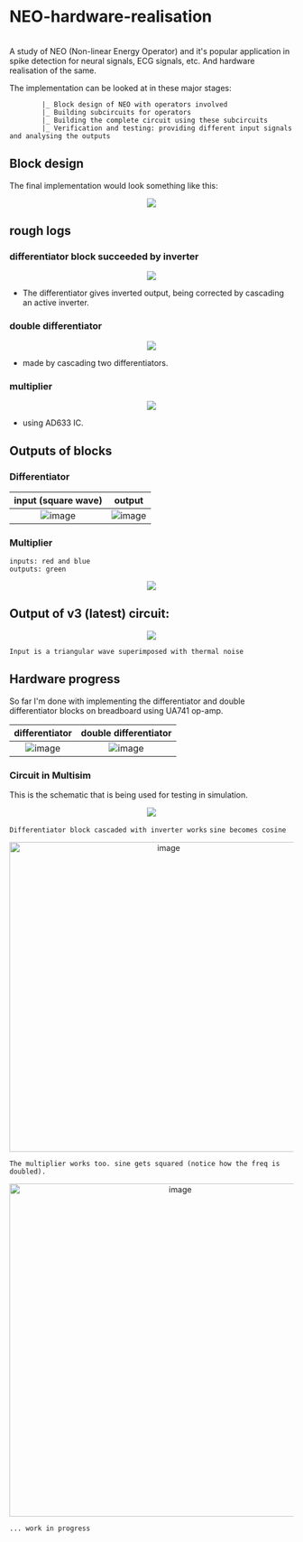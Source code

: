 # NEO-hardware-realisation
<br>
A study of NEO (Non-linear Energy Operator) and it's popular application in spike detection for neural signals, ECG signals, etc. And hardware realisation of the same.

The implementation can be looked at in these major stages:
```
        |_ Block design of NEO with operators involved 
        |_ Building subcircuits for operators
        |_ Building the complete circuit using these subcircuits
        |_ Verification and testing: providing different input signals and analysing the outputs
```     

## Block design

The final implementation would look something like this:
<br>
<p align = "center">
<img src = "https://user-images.githubusercontent.com/94699627/230158598-6b008fff-e858-4c7f-ba47-46273134c185.jpg">
</p>

## rough logs

### differentiator block succeeded by inverter
<p align = "center">
<img src = "https://user-images.githubusercontent.com/94699627/230831451-1d918f86-24fa-4e5a-bbeb-3f52bcaaa068.png">
</p>

- The differentiator gives inverted output, being corrected by cascading an active inverter.

### double differentiator
<p align = "center">
<img src = "https://user-images.githubusercontent.com/94699627/230831511-6e8e4771-2d05-40df-9666-1b74ea0cfce5.png">
</p>

- made by cascading two differentiators.

### multiplier
<p align = "center">
<img src = "https://user-images.githubusercontent.com/94699627/230831649-dd998096-bda9-4e2f-962a-30b93339a646.png">
</p>

- using AD633 IC.

## Outputs of blocks

### Differentiator

input (square wave)        |  output 
:-------------------------:|:-------------------------:
![image](https://user-images.githubusercontent.com/94699627/230908579-9bcff140-90fc-4813-b82f-43208d96df50.png) | ![image](https://user-images.githubusercontent.com/94699627/230908428-91520685-4134-41f5-a752-7d0c16ae6bc7.png)

### Multiplier
```
inputs: red and blue
outputs: green
```
<p align = "center">
<img src = "https://user-images.githubusercontent.com/94699627/230910563-63c64e86-b0a9-40f4-9c2a-eec9ddd5fc0d.png">
</p>

## Output of v3 (latest) circuit:
<p align = "center">
<img src = "https://user-images.githubusercontent.com/94699627/230988708-e9d3f767-67c9-4734-bfdb-9c560a62fb03.png">
</p>

`Input is a triangular wave superimposed with thermal noise`

## Hardware progress

So far I'm done with implementing the differentiator and double differentiator blocks on breadboard using UA741 op-amp. 

differentiator   |  double differentiator 
:-------------------------:|:-------------------------:
![image](https://user-images.githubusercontent.com/94699627/231481374-328587b3-a481-49eb-88b4-74c6dcfff375.png) | ![image](https://user-images.githubusercontent.com/94699627/232885079-14713c40-a9fb-4c03-af8e-8230e13a1415.png)

### Circuit in Multisim
This is the schematic that is being used for testing in simulation. 
<p align = "center">
<img src="https://user-images.githubusercontent.com/94699627/232205608-607d4f46-d497-4cee-ae5c-579dc68195fd.png">
</p>


`Differentiator block cascaded with inverter works`
`sine becomes cosine`
<p align = "center">
<img width="549" alt="image" src="https://user-images.githubusercontent.com/94699627/232988632-c9772f79-937c-48b7-97e6-281175895366.png">
</p>

`The multiplier works too. sine gets squared (notice how the freq is doubled).`
<p align = "center">
<img width="590" alt="image" src="https://user-images.githubusercontent.com/94699627/232989270-83c10b27-54ae-4454-be50-54308715387e.png">
</p>

`... work in progress`
